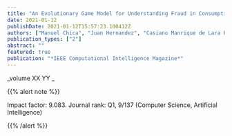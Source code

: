 ```yaml
---
title: "An Evolutionary Game Model for Understanding Fraud in Consumption Taxes"
date: 2021-01-12
publishDate: 2021-01-12T15:57:23.100412Z
authors: ["Manuel Chica", "Juan Hernandez", "Casiano Manrique de Lara Peñate", "Raymond Chiong"]
publication_types: ["2"]
abstract: ""
featured: true
publication: "*IEEE Computational Intelligence Magazine*"
---
```



_volume XX YY _


{{% alert note %}}

Impact factor: 9.083. Journal rank: Q1, 9/137 (Computer Science, Artificial Intelligence)

{{% /alert %}}

